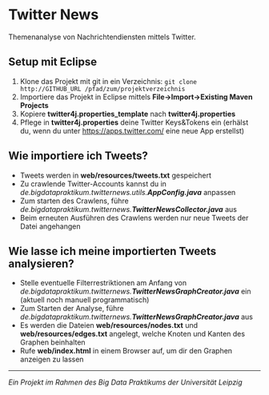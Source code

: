 # Twitter News

Themenanalyse von Nachrichtendiensten mittels Twitter.

## Setup mit Eclipse
1. Klone das Projekt mit git in ein Verzeichnis: ```git clone http://GITHUB_URL /pfad/zum/projektverzeichnis```
2. Importiere das Projekt in Eclipse mittels __File->Import->Existing Maven Projects__
3. Kopiere __twitter4j.properties_template__ nach __twitter4j.properties__ 
4. Pflege in __twitter4j.properties__ deine Twitter Keys&Tokens ein (erhälst du, wenn du unter https://apps.twitter.com/ eine neue App erstellst)

## Wie importiere ich Tweets?
- Tweets werden in __web/resources/tweets.txt__ gespeichert
- Zu crawlende Twitter-Accounts kannst du in *de.bigdatapraktikum.twitternews.utils.__AppConfig.java__* anpassen
- Zum starten des Crawlens, führe *de.bigdatapraktikum.twitternews.__TwitterNewsCollector.java__* aus
- Beim erneuten Ausführen des Crawlens werden nur neue Tweets der Datei angehangen

## Wie lasse ich meine importierten Tweets analysieren?
- Stelle eventuelle Filterrestriktionen am Anfang von *de.bigdatapraktikum.twitternews.__TwitterNewsGraphCreator.java__* ein (aktuell noch manuell programmatisch)
- Zum Starten der Analyse, führe *de.bigdatapraktikum.twitternews.__TwitterNewsGraphCreator.java__* aus
- Es werden die Dateien __web/resources/nodes.txt__ und __web/resources/edges.txt__ angelegt, welche Knoten und Kanten des Graphen beinhalten
- Rufe __web/index.html__ in einem Browser auf, um dir den Graphen anzeigen zu lassen


--- 

*Ein Projekt im Rahmen des Big Data Praktikums der Universität Leipzig*